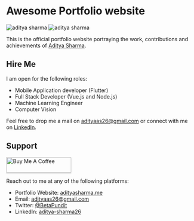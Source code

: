 # Awesome Portfolio website

<img src="https://github.com/adityaas26/adityaas26/blob/master/images/portfolio_scrnshot_2.jpg" alt="aditya sharma">
<img src="https://github.com/adityaas26/adityaas26/blob/master/images/portfolio_scrnshot_1.jpg" alt="aditya sharma">

This is the official portfolio website portraying the work, contributions and achievements of [Aditya Sharma](https://github.com/adityaas26).

## Hire Me

I am open for the following roles:
- Mobile Application developer (Flutter)
- Full Stack Developer (Vue.js and Node.js)
- Machine Learning Engineer
- Computer Vision

Feel free to drop me a mail on [adityaas26@gmail.com](mailto:adityaas26@gmail.com) or connect with me on [LinkedIn](https://www.linkedin.com/in/aditya-sharma26/).

## Support

<a href="https://www.buymeacoffee.com/iBZjXRz" target="_blank"><img src="https://www.buymeacoffee.com/assets/img/custom_images/purple_img.png" alt="Buy Me A Coffee" style="height: 41px !important;width: 174px !important;box-shadow: 0px 3px 2px 0px rgba(190, 190, 190, 0.5) !important;-webkit-box-shadow: 0px 3px 2px 0px rgba(190, 190, 190, 0.5) !important;" ></a>


Reach out to me at any of the following platforms:
- Portfolio Website: [adityasharma.me](https://adityasharma.me)
- Email: [adityaas26@gmail.com](mailto:adityaas26@gmail.com)
- Twitter: [@BetaPundit](https://twitter.com/BetaPundit)
- LinkedIn: [aditya-sharma26](https://www.linkedin.com/in/aditya-sharma26/)
